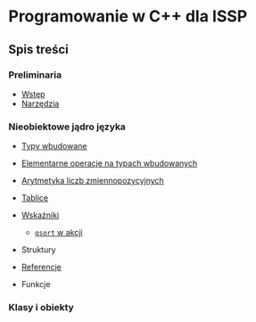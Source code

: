 # Programowanie w C++ dla ISSP

## Spis treści

### Preliminaria

- [Wstęp](./00-wstep.md)
- [Narzędzia](./01-narzędzia.md)


### Nieobiektowe jądro języka

- [Typy wbudowane](./02-typy-wbudowane.md)

- [Elementarne operacje na typach wbudowanych](./03-elementarne-operacje.md)

- [Arytmetyka liczb zmiennopozycyjnych](./04-arytmetyka-zmiennopozycyjna.md)

- [Tablice](05-tablice.md)
- [Wskaźniki](./06-wskazniki.md)
  - [`qsort` w akcji](06a-qsort.md)

- Struktury
- [Referencje](./08-referencje.md)
- Funkcje

### Klasy i obiekty

